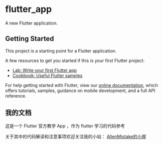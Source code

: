 # flutter_app

A new Flutter application.

## Getting Started

This project is a starting point for a Flutter application.

A few resources to get you started if this is your first Flutter project:

- [Lab: Write your first Flutter app](https://flutter.io/docs/get-started/codelab)
- [Cookbook: Useful Flutter samples](https://flutter.io/docs/cookbook)

For help getting started with Flutter, view our 
[online documentation](https://flutter.io/docs), which offers tutorials, 
samples, guidance on mobile development, and a full API reference.

## 我的文档

这是一个 Flutter 官方教学 App ，作为 flutter 学习的代码参考

关于其中的代码解读和注意事项欢迎关注我的小站：
[AllenMistake的小屋](https://allenmistake.github.io/)
